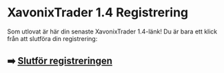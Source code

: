 # XavonixTrader 1.4 Registrering

Som utlovat är här din senaste XavonixTrader 1.4-länk! Du är bara ett klick från att slutföra din registrering:

## ➡️ [Slutför registreringen](https://t.co/oI7ZsZayLM)